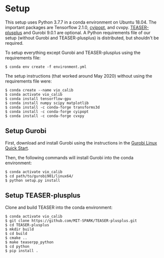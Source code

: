 # Setup

This setup uses Python 3.7.7 in a conda environment on Ubuntu 18.04. The important packages are Tensorflow 2.1.0, [cyipopt](https://github.com/matthias-k/cyipopt), and cvxpy. [TEASER-plusplus](https://github.com/MIT-SPARK/TEASER-plusplus) and Gurobi 9.0.1 are optional. A Python requirements file of our setup (without Gurobi and TEASER-plusplus) is distributed, but shouldn't be required.

To setup everything except Gurobi and TEASER-plusplus using the requirements file:
```
$ conda env create -f environment.yml
```


The setup instructions (that worked around May 2020) without using the requirements file were:
```
$ conda create --name vio_calib
$ conda activate vio_calib
$ conda install tensorflow-gpu
$ conda install numpy scipy matplotlib
$ conda install -c conda-forge transforms3d
$ conda install -c conda-forge cyipopt
$ conda install -c conda-forge cvxpy
```


## Setup Gurobi
First, download and install Gurobi using the instructions in the [Gurobi Linux Quick Start](https://www.gurobi.com/documentation/9.0/quickstart_linux/index.html).

Then, the following commands will install Gurobi into the conda environment:
```
$ conda activate vio_calib
$ cd path/to/gurobi901/linux64/
$ python setup.py install
```


## Setup TEASER-plusplus
Clone and build TEASER into the conda environment:
```
$ conda activate vio_calib
$ git clone https://github.com/MIT-SPARK/TEASER-plusplus.git
$ cd TEASER-plusplus
$ mkdir build
$ cd build
$ cmake ..
$ make teaserpp_python
$ cd python
$ pip install .
```
